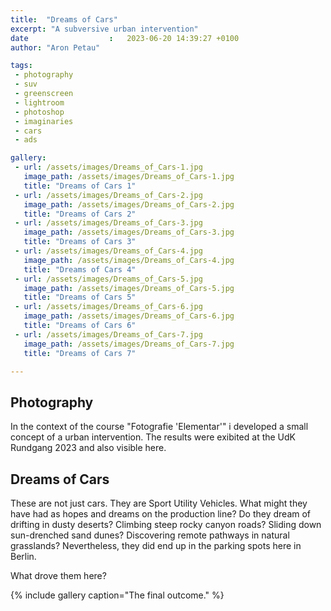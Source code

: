```yaml
---
title:  "Dreams of Cars"
excerpt: "A subversive urban intervention"
date                  :   2023-06-20 14:39:27 +0100
author: "Aron Petau"

tags:
 - photography
 - suv
 - greenscreen
 - lightroom
 - photoshop
 - imaginaries
 - cars
 - ads

gallery:
 - url: /assets/images/Dreams_of_Cars-1.jpg
   image_path: /assets/images/Dreams_of_Cars-1.jpg
   title: "Dreams of Cars 1"
 - url: /assets/images/Dreams_of_Cars-2.jpg
   image_path: /assets/images/Dreams_of_Cars-2.jpg
   title: "Dreams of Cars 2"
 - url: /assets/images/Dreams_of_Cars-3.jpg
   image_path: /assets/images/Dreams_of_Cars-3.jpg
   title: "Dreams of Cars 3"
 - url: /assets/images/Dreams_of_Cars-4.jpg
   image_path: /assets/images/Dreams_of_Cars-4.jpg
   title: "Dreams of Cars 4"
 - url: /assets/images/Dreams_of_Cars-5.jpg
   image_path: /assets/images/Dreams_of_Cars-5.jpg
   title: "Dreams of Cars 5"
 - url: /assets/images/Dreams_of_Cars-6.jpg
   image_path: /assets/images/Dreams_of_Cars-6.jpg
   title: "Dreams of Cars 6"
 - url: /assets/images/Dreams_of_Cars-7.jpg
   image_path: /assets/images/Dreams_of_Cars-7.jpg
   title: "Dreams of Cars 7"

---
```


## Photography
In the context of the course "Fotografie 'Elementar'" i developed a small concept of a urban intervention. The results were exibited at the UdK Rundgang 2023 and also visible here. 

## Dreams of Cars 

These are not just cars. 
They are Sport Utility Vehicles. What might they have had as hopes and dreams on the production line? 
Do they dream of drifting in dusty deserts? 
Climbing steep rocky canyon roads? 
Sliding down sun-drenched sand dunes? 
Discovering remote pathways in natural grasslands? 
Nevertheless, they did end up in the parking spots here in Berlin. 

What drove them here?

{% include gallery caption="The final outcome." %}


